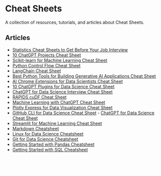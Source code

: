 # Cheat Sheets

A collection of resources, tutorials, and articles about Cheat Sheets.

## Articles

- [Statistics Cheat Sheets to Get Before Your Job Interview](https://www.statology.org/statistics-cheat-sheets-job-interview/) 
- [10 ChatGPT Projects Cheat Sheet](https://www.kdnuggets.com/10-chatgpt-projects-cheat-sheet)
- [Scikit-learn for Machine Learning Cheat Sheet](https://www.kdnuggets.com/2022/12/scikit-learn-machine-learning-cheatsheet.html) 
- [Python Control Flow Cheat Sheet](https://www.kdnuggets.com/2022/11/python-control-flow-cheatsheet.html)
- [LangChain Cheat Sheet](https://www.kdnuggets.com/2023/08/langchain-cheat-sheet.html) 
- [Best Python Tools for Building Generative AI Applications Cheat Sheet](https://www.kdnuggets.com/2023/08/best-python-tools-generative-ai-cheat-sheet.html)
- [AI Chrome Extensions for Data Scientists Cheat Sheet](https://www.kdnuggets.com/2023/06/ai-chrome-extensions-data-scientists-cheat-sheet.html) 
- [10 ChatGPT Plugins for Data Science Cheat Sheet](https://www.kdnuggets.com/2023/06/10-chatgpt-plugins-data-science-cheat-sheet.html)
- [ChatGPT for Data Science Interview Cheat Sheet](https://www.kdnuggets.com/2023/06/chatgpt-data-science-interviews-cheat-sheet.html) 
- [RAPIDS cuDF Cheat Sheet](https://www.kdnuggets.com/2023/05/cudf-data-science-cheat-sheet.html)
- [Machine Learning with ChatGPT Cheat Sheet](https://www.kdnuggets.com/2023/05/machine-learning-chatgpt-cheat-sheet.html) 
- [Plotly Express for Data Visualization Cheat Sheet](https://www.kdnuggets.com/2023/03/plotly-express-data-visualization-cheat-sheet.html)
- [GitHub CLI for Data Science Cheat Sheet](https://www.kdnuggets.com/2023/03/github-cli-data-science-cheat-sheet.html) - [ChatGPT for Data Science Cheat Sheet](https://www.kdnuggets.com/2023/03/chatgpt-data-science-cheat-sheet.html)
- [Streamlit for Machine Learning Cheat Sheet](https://www.kdnuggets.com/2023/01/streamlit-machine-learning-cheat-sheet.html) 
- [Markdown Cheatsheet](https://www.kdnuggets.com/2022/12/markdown-cheatsheet.html)
- [Linux for Data Science Cheatsheet](https://www.kdnuggets.com/2022/11/linux-data-science-cheatsheet.html) 
- [Git for Data Science Cheatsheet](https://www.kdnuggets.com/2022/11/git-data-science-cheatsheet.html)
- [Getting Started with Pandas Cheatsheet](https://www.kdnuggets.com/2022/09/getting-started-pandas-cheatsheet.html) 
- [Getting Started with SQL Cheatsheet](https://www.kdnuggets.com/2022/08/getting-started-sql-cheatsheet.html)

<a href="/Writing-Portfolio" class="button" style="display: inline-block; padding: 8px 15px; background: var(--primary-color); color: white; text-decoration: none; border-radius: 4px; margin-top: 30px; font-size: 0.9em; transition: transform 0.2s ease;"><i class="fas fa-home"></i> Back to Home</a>


